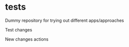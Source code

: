 # tests
Dummy repository for trying out different apps/approaches

Test changes

New changes
actions
